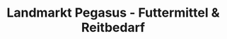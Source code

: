 ---
title: "Landmarkt Pegasus - Futtermittel & Reitbedarf"
url: /landsberg/landmarkt-pegasus-futtermittel-und-reitbedarf/
shop: Pferde
---